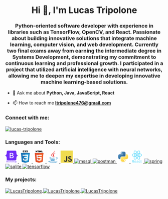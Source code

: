 <h1 align="center">Hi 👋, I'm Lucas Tripolone</h1>
<h3 align="center">Python-oriented software developer with experience in libraries such as TensorFlow, OpenCV, and React. Passionate about building innovative solutions that integrate machine learning, computer vision, and web development. Currently two final exams away from earning the intermediate degree in Systems Development, demonstrating my commitment to continuous learning and professional growth. I participated in a project that utilized artificial intelligence with neural networks, allowing me to deepen my expertise in developing innovative machine learning-based solutions.</h3>

- 💬 Ask me about **Python, Java, JavaScript, React**

- 📫 How to reach me **ltripolone476@gmail.com**

<h3 align="left">Connect with me:</h3>
<p align="left">
  <a href="https://www.linkedin.com/in/lucas-tripolone-5a9b49235" target="blank">
    <img align="center" src="https://raw.githubusercontent.com/rahuldkjain/github-profile-readme-generator/master/src/images/icons/Social/linked-in-alt.svg" alt="lucas-tripolone" height="30" width="40" />
  </a>
</p>

<h3 align="left">Languages and Tools:</h3>
<p align="left"> <a href="https://getbootstrap.com" target="_blank" rel="noreferrer"> <img src="https://raw.githubusercontent.com/devicons/devicon/master/icons/bootstrap/bootstrap-plain-wordmark.svg" alt="bootstrap" width="40" height="40"/> </a> <a href="https://www.w3schools.com/css/" target="_blank" rel="noreferrer"> <img src="https://raw.githubusercontent.com/devicons/devicon/master/icons/css3/css3-original-wordmark.svg" alt="css3" width="40" height="40"/> </a> <a href="https://www.w3.org/html/" target="_blank" rel="noreferrer"> <img src="https://raw.githubusercontent.com/devicons/devicon/master/icons/html5/html5-original-wordmark.svg" alt="html5" width="40" height="40"/> </a> <a href="https://www.java.com" target="_blank" rel="noreferrer"> <img src="https://raw.githubusercontent.com/devicons/devicon/master/icons/java/java-original.svg" alt="java" width="40" height="40"/> </a> <a href="https://developer.mozilla.org/en-US/docs/Web/JavaScript" target="_blank" rel="noreferrer"> <img src="https://raw.githubusercontent.com/devicons/devicon/master/icons/javascript/javascript-original.svg" alt="javascript" width="40" height="40"/> </a> <a href="https://www.microsoft.com/en-us/sql-server" target="_blank" rel="noreferrer"> <img src="https://www.svgrepo.com/show/303229/microsoft-sql-server-logo.svg" alt="mssql" width="40" height="40"/> </a> <a href="https://postman.com" target="_blank" rel="noreferrer"> <img src="https://www.vectorlogo.zone/logos/getpostman/getpostman-icon.svg" alt="postman" width="40" height="40"/> </a> <a href="https://www.python.org" target="_blank" rel="noreferrer"> <img src="https://raw.githubusercontent.com/devicons/devicon/master/icons/python/python-original.svg" alt="python" width="40" height="40"/> </a> <a href="https://reactjs.org/" target="_blank" rel="noreferrer"> <img src="https://raw.githubusercontent.com/devicons/devicon/master/icons/react/react-original-wordmark.svg" alt="react" width="40" height="40"/> </a> <a href="https://spring.io/" target="_blank" rel="noreferrer"> <img src="https://www.vectorlogo.zone/logos/springio/springio-icon.svg" alt="spring" width="40" height="40"/> </a> <a href="https://www.sqlite.org/" target="_blank" rel="noreferrer"> <img src="https://www.vectorlogo.zone/logos/sqlite/sqlite-icon.svg" alt="sqlite" width="40" height="40"/> </a> <a href="https://www.tensorflow.org" target="_blank" rel="noreferrer"> <img src="https://www.vectorlogo.zone/logos/tensorflow/tensorflow-icon.svg" alt="tensorflow" width="40" height="40"/> </a> </p>

<h3 align="left">My projects:</h3>
<p>
  <a href="https://github.com/LucasTripolone/Redes-Neuronales.git" target="blank">
    <img align="center" src="https://github-readme-stats.vercel.app/api/pin/?username=LucasTripolone&repo=Redes-Neuronales" alt="LucasTripolone"/>
  </a>
  <a href="https://github.com/LucasTripolone/R.-T.-E.-R..git">
  <img align="center" src="https://github-readme-stats.vercel.app/api/pin/?username=LucasTripolone&repo=R.-T.-E.-R." alt="LucasTripolone"/>
</a>
  <a href="https://github.com/LucasChas/TP2-SIM-4K4-Grupo-8.git">
  <img align="center" src="https://github.com/LucasChas/TP2-SIM-4K4-Grupo-8.git" alt="LucasTripolone"/>
</a>
</p>
